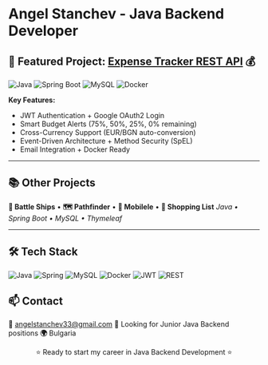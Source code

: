 # Angel Stanchev - Java Backend Developer

  ## 🚀 Featured Project: [Expense Tracker REST API](https://github.com/AngelStanchev33/JAVA_WEB_PROJECT_Expense-tracker) 💰

  ![Java](https://img.shields.io/badge/Java-17-orange?logo=openjdk)
  ![Spring Boot](https://img.shields.io/badge/Spring%20Boot-3.5.3-brightgreen?logo=springboot)
  ![MySQL](https://img.shields.io/badge/MySQL-8.0-blue?logo=mysql)
  ![Docker](https://img.shields.io/badge/Docker-Ready-blue?logo=docker)

  **Key Features:**
  - JWT Authentication + Google OAuth2 Login
  - Smart Budget Alerts (75%, 50%, 25%, 0% remaining)
  - Cross-Currency Support (EUR/BGN auto-conversion)
  - Event-Driven Architecture + Method Security (SpEL)
  - Email Integration + Docker Ready

  ---

  ## 📚 Other Projects

  **🎯 Battle Ships** • **🗺️ Pathfinder** • **🚗 Mobilele** • **🛒 Shopping List**
  *Java • Spring Boot • MySQL • Thymeleaf*

  ---

  ## 🛠️ Tech Stack

  ![Java](https://img.shields.io/badge/Java-17-orange?logo=openjdk) ![Spring](https://img.shields.io/badge/Spring-Boot-brightgreen?logo=spring) ![MySQL](https://img.shields.io/badge/MySQL-8.0-blue?logo=mysql)
  ![Docker](https://img.shields.io/badge/Docker-blue?logo=docker) ![JWT](https://img.shields.io/badge/JWT-red) ![REST](https://img.shields.io/badge/REST-API-green)


  ## 📫 Contact

  **📧** angelstanchev33@gmail.com
  **💼** Looking for Junior Java Backend positions
  **🌍** Bulgaria

  <div align="center">
  ⭐ Ready to start my career in Java Backend Development ⭐
  </div>
